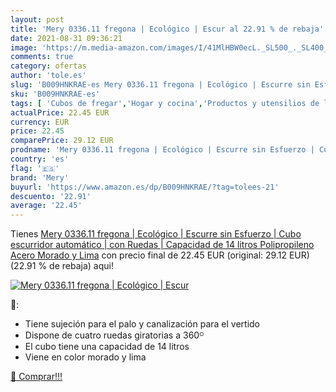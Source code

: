 ```yaml
---
layout: post
title: 'Mery 0336.11 fregona | Ecológico | Escur al 22.91 % de rebaja'
date: 2021-08-31 09:36:21
image: 'https://m.media-amazon.com/images/I/41MlHBW0ecL._SL500_._SL400_.jpg'
comments: true
category: ofertas
author: 'tole.es'
slug: 'B009HNKRAE-es Mery 0336.11 fregona | Ecológico | Escurre sin Esfuerzo |...'
sku: 'B009HNKRAE-es'
tags: [ 'Cubos de fregar','Hogar y cocina','Productos y utensilios de limpieza','fregona','mery', ]
actualPrice: 22.45 EUR
currency: EUR
price: 22.45
comparePrice: 29.12 EUR
prodname: 'Mery 0336.11 fregona | Ecológico | Escurre sin Esfuerzo | Cubo escurridor automático | con Ruedas | Capacidad de 14 litros  Polipropileno  Acero  Morado y Lima'
country: 'es'
flag: '🇪🇸'
brand: 'Mery'
buyurl: 'https://www.amazon.es/dp/B009HNKRAE/?tag=tolees-21'
descuento: '22.91'
average: '22.45'
---
```


Tienes [Mery 0336.11 fregona | Ecológico | Escurre sin Esfuerzo | Cubo escurridor automático | con Ruedas | Capacidad de 14 litros  Polipropileno  Acero  Morado y Lima](https://www.amazon.es/dp/B009HNKRAE/?tag=tolees-21) con precio final de  22.45 EUR (original: 29.12 EUR) (22.91 %  de rebaja) aqui!

[![Mery 0336.11 fregona | Ecológico | Escur](https://m.media-amazon.com/images/I/41MlHBW0ecL._SL500_._SL400_.jpg)](https://www.amazon.es/dp/B009HNKRAE/?tag=tolees-21)

🔎:

- Tiene sujeción para el palo y canalización para el vertido
- Dispone de cuatro ruedas giratorias a 360ᴼ
- El cubo tiene una capacidad de 14 litros
- Viene en color morado y lima

[🛒 Comprar!!!](https://www.amazon.es/dp/B009HNKRAE/?tag=tolees-21)
